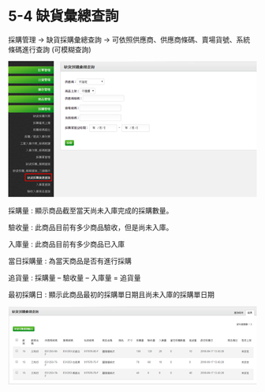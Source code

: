 # 5-4 缺貨彙總查詢

採購管理 → 缺貨採購彙總查詢 → 可依照供應商、供應商條碼、賣場貨號、系統條碼進行查詢 \(可模糊查詢\)

![](../.gitbook/assets/image-125.png)

採購量 : 顯示商品截至當天尚未入庫完成的採購數量。

驗收量 : 此商品目前有多少商品驗收，但是尚未入庫。

入庫量 : 此商品目前有多少商品已入庫

當日採購量 : 為當天商品是否有進行採購

追貨量 : 採購量 – 驗收量 – 入庫量 = 追貨量

最初採購日 : 顯示此商品最初的採購單日期且尚未入庫的採購單日期

![](../.gitbook/assets/image-108.png)

